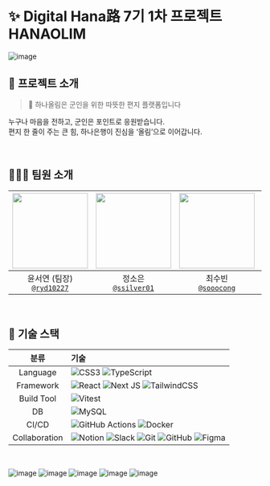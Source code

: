 # ✨ Digital Hana路 7기 1차 프로젝트 HANAOLIM
![image](https://github.com/user-attachments/assets/9e13fcfb-48b4-45a7-9fdf-d376f051727d)


## 🥇 프로젝트 소개

> 🤔 하나올림은 군인을 위한 따뜻한 편지 플랫폼입니다


누구나 마음을 전하고, 군인은 포인트로 응원받습니다.</br>
편지 한 줄이 주는 큰 힘, 하나은행이 진심을 ‘올림’으로 이어갑니다.

<br/>


## 👩🏻‍💻 팀원 소개

| [<img src="https://github.com/ryd10227.png" width="150"/>](https://github.com/ryd10227) | [<img src="https://github.com/ssilver01.png" width="150"/>](https://github.com/ssilver01) | [<img src="https://github.com/sooocong.png" width="150"/>](https://github.com/sooocong) | [<img src="https://github.com/philosophy1106.png" width="150"/>](https://github.com/philosophy1106) | [<img src="https://github.com/Ausdauer1.png" width="150"/>](https://github.com/Ausdauer1) | [<img src="https://github.com/cheskt.png" width="150"/>](https://github.com/cheskt) |
|:--:|:--:|:--:|:--:|:--:|:--:|
| 윤서연 (팀장)<br/>[`@ryd10227`](https://github.com/ryd10227) | 정소은<br/>[`@ssilver01`](https://github.com/ssilver01) | 최수빈<br/>[`@sooocong`](https://github.com/sooocong) | 임아현<br/>[`@philosophy1106`](https://github.com/philosophy1106) | 우재현<br/>[`@Ausdauer1`](https://github.com/Ausdauer1) | 김재윤<br/>[`@cheskt`](https://github.com/cheskt) |

<br/>

## 🔨 기술 스택
|분류|기술|
| :-: |:- |
|Language| ![CSS3](https://img.shields.io/badge/css3-%231572B6.svg?style=for-the-badge&logo=css3&logoColor=white) ![TypeScript](https://img.shields.io/badge/typescript-%23007ACC.svg?style=for-the-badge&logo=typescript&logoColor=white)  |
|Framework| ![React](https://img.shields.io/badge/react-%2320232a.svg?style=for-the-badge&logo=react&logoColor=%2361DAFB) ![Next JS](https://img.shields.io/badge/Next-black?style=for-the-badge&logo=next.js&logoColor=white) ![TailwindCSS](https://img.shields.io/badge/tailwindcss-%2338B2AC.svg?style=for-the-badge&logo=tailwind-css&logoColor=white)  |
|Build Tool| ![Vitest](https://img.shields.io/badge/-Vitest-252529?style=for-the-badge&logo=vitest&logoColor=FCC72B) |
|DB| ![MySQL](https://img.shields.io/badge/mysql-4479A1.svg?style=for-the-badge&logo=mysql&logoColor=white) |
|CI/CD| ![GitHub Actions](https://img.shields.io/badge/github%20actions-%232671E5.svg?style=for-the-badge&logo=githubactions&logoColor=white) ![Docker](https://img.shields.io/badge/docker-%230db7ed.svg?style=for-the-badge&logo=docker&logoColor=white) |
|Collaboration| ![Notion](https://img.shields.io/badge/Notion-%23000000.svg?style=for-the-badge&logo=notion&logoColor=white) ![Slack](https://img.shields.io/badge/Slack-4A154B?style=for-the-badge&logo=slack&logoColor=white) ![Git](https://img.shields.io/badge/git-%23F05033.svg?style=for-the-badge&logo=git&logoColor=white) ![GitHub](https://img.shields.io/badge/github-%23121011.svg?style=for-the-badge&logo=github&logoColor=white) ![Figma](https://img.shields.io/badge/figma-%23F24E1E.svg?style=for-the-badge&logo=figma&logoColor=white) |

<br/>


![image](https://github.com/user-attachments/assets/602d788e-c3d0-4198-bb56-badf01c45e70)
![image](https://github.com/user-attachments/assets/8255719a-777d-4d39-8804-06e4b1898a1f)
![image](https://github.com/user-attachments/assets/920e2f9d-b9dc-4ade-8a74-18dab46cc79e)
![image](https://github.com/user-attachments/assets/53311979-5969-4935-8004-12b949ae2197)
![image](https://github.com/user-attachments/assets/1c91aad3-059e-49ce-8b4d-537587ed932a)
